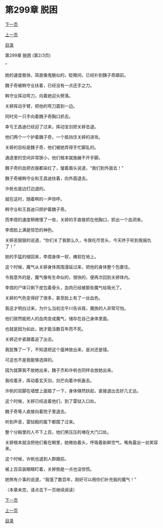 <h1>第299章   脱困</h1>
            <div><p><a href="./0896_%E7%AC%AC299%E7%AB%A0_%E8%84%B1%E5%9B%B0.md">下一页</a></p><p><a href="./0894_%E7%AC%AC299%E7%AB%A0_%E8%84%B1%E5%9B%B0.md">上一页</a></p><p><a href="../">目录</a></p></div>
            <div><p>第299章   脱困 (第2/3页)</p><p>”</p><p>她的速度极快，简直像鬼魅似的，眨眼间，已经扑到魏子奇跟前。</p><p>魏子奇被韩守业扶着，已经没有一点还手之力。</p><p>韩守业挥动弯刀，向着她迎头劈落。</p><p>关婷挥动手臂，把他的弯刀震到一边。</p><p>同时另一只手向着魏子奇胸口抓去。</p><p>幸亏王昌迪已经迎了过来，挥动宝剑把关婷击退。</p><p>他们两个一个护着魏子奇，一个抵挡住关婷的进攻。</p><p>关婷的目标是魏子奇，他们被她弄得手忙脚乱的。</p><p>通道里的空间非常狭小，他们根本就施展不开手脚。</p><p>魏子奇的血把衣服都染红了，皱着眉头说道，“我们到外面去！”</p><p>魏子奇被韩守业和王昌迪扶着，向外面退去。</p><p>许帆也是边打边退的。</p><p>就在这时，随着啊的一声惊呼。</p><p>韩守业和王昌迪只顾护着魏子奇。</p><p>而李煜的速度稍微慢了一些，关婷的手直接抓在他胸口，抓出一个血洞来。</p><p>李煜脸上满是惊恐的神色。</p><p>关婷恶狠狠的说道，“你们关了我那么久，令我吃尽苦头，今天终于轮到我报仇了！”</p><p>她的手猛的缩回来，李煜身体一软，瘫软在地上。</p><p>这个时候，魔气从关婷身体周围漫延过来，把他的身体整个包裹住。</p><p>令我意外的是，魔气像有生命似的，很快的，便再次回到关婷体内。</p><p>李煜的尸体只剩下皮包着骨头，血肉已经被那些魔气给吸光了。</p><p>关婷的气色变得好了很多，甚至脸上有了一丝血色。</p><p>我这才明白过来，为什么当初沈平川告诉我，魔族的人非常可怕。</p><p>他们居然能把人的血肉变成魔气，储存在自己身体里面。</p><p>也就是因为如此，她才能活数百年而不死。</p><p>关婷迈步紧跟着追了出去。</p><p>我犹豫了一下，不知道把这个瘟神放出来，是对还是错。</p><p>可这也不是我能够选择的。</p><p>因为就算我不放她出来，魏子杰和许帆也同样会放她出来。</p><p>我咬着牙，挥动着玄天剑，剑芒向着许帆轰去。</p><p>许帆的双脚在墙壁上面踏了一下，身体倏然跃起，直接退出去好几丈远。</p><p>这个时候，关婷已经追着他们，到了雷狱入口处。</p><p>魏子奇等人直接向着院子里退去。</p><p>听到声音，雷狱殿的属下都围了过来。</p><p>整个分殿里的人不下上百，他们黑压压的堵在大门口处。</p><p>关婷根本就没把他们看在眼里，她微抬着头，呼吸着新鲜空气，嘴角露出一丝笑容来。</p><p>这个时候，许帆也退到人群跟前。</p><p>被上百双装眼睛盯着，关婷倒是一点也没惊慌。</p><p>她煞有介事的说道，“我饿了数百年，刚好可以用你们补充我的魔气！”</p><p>（本章未完，请点击下一页继续阅读）</p></div>
            <div><p><a href="./0896_%E7%AC%AC299%E7%AB%A0_%E8%84%B1%E5%9B%B0.md">下一页</a></p><p><a href="./0894_%E7%AC%AC299%E7%AB%A0_%E8%84%B1%E5%9B%B0.md">上一页</a></p><p><a href="../">目录</a></p></div>